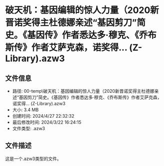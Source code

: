 ﻿# 破天机：基因编辑的惊人力量（2020新晋诺奖得主杜德娜亲述“基因剪刀”简史。《基因传》作者悉达多·穆克、《乔布斯传》作者艾萨克森，诺奖得... (Z-Library).azw3

## 文件信息
- 路径: 00-temp\破天机：基因编辑的惊人力量（2020新晋诺奖得主杜德娜亲述“基因剪刀”简史。《基因传》作者悉达多·穆克、《乔布斯传》作者艾萨克森，诺奖得... (Z-Library).azw3
- 大小: 3.4 MB
- 创建时间: 2024/4/27 22:32:32
- 最后修改时间: 2024/3/22 16:24:15
- 文件类型: .azw3

## 文件描述
这是一个.azw3类型的文件。

